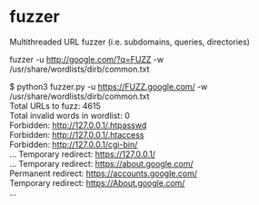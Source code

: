 # fuzzer
Multithreaded URL fuzzer (i.e. subdomains, queries, directories)

fuzzer -u http://google.com/?q=FUZZ -w /usr/share/wordlists/dirb/common.txt  


$ python3 fuzzer.py -u https://FUZZ.google.com/ -w /usr/share/wordlists/dirb/common.txt  
Total URLs to fuzz: 4615  
Total invalid words in wordlist: 0  
Forbidden: http://127.0.0.1/.htpasswd  
Forbidden: http://127.0.0.1/.htaccess  
Forbidden: http://127.0.0.1/cgi-bin/  
...
Temporary redirect: https://127.0.0.1/  
...
Temporary redirect: https://about.google.com/  
Permanent redirect: https://accounts.google.com/  
Temporary redirect: https://About.google.com/  
...  

